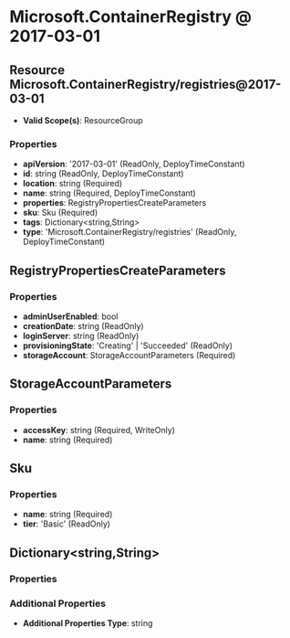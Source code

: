 # Microsoft.ContainerRegistry @ 2017-03-01

## Resource Microsoft.ContainerRegistry/registries@2017-03-01
* **Valid Scope(s)**: ResourceGroup
### Properties
* **apiVersion**: '2017-03-01' (ReadOnly, DeployTimeConstant)
* **id**: string (ReadOnly, DeployTimeConstant)
* **location**: string (Required)
* **name**: string (Required, DeployTimeConstant)
* **properties**: RegistryPropertiesCreateParameters
* **sku**: Sku (Required)
* **tags**: Dictionary<string,String>
* **type**: 'Microsoft.ContainerRegistry/registries' (ReadOnly, DeployTimeConstant)

## RegistryPropertiesCreateParameters
### Properties
* **adminUserEnabled**: bool
* **creationDate**: string (ReadOnly)
* **loginServer**: string (ReadOnly)
* **provisioningState**: 'Creating' | 'Succeeded' (ReadOnly)
* **storageAccount**: StorageAccountParameters (Required)

## StorageAccountParameters
### Properties
* **accessKey**: string (Required, WriteOnly)
* **name**: string (Required)

## Sku
### Properties
* **name**: string (Required)
* **tier**: 'Basic' (ReadOnly)

## Dictionary<string,String>
### Properties
### Additional Properties
* **Additional Properties Type**: string

